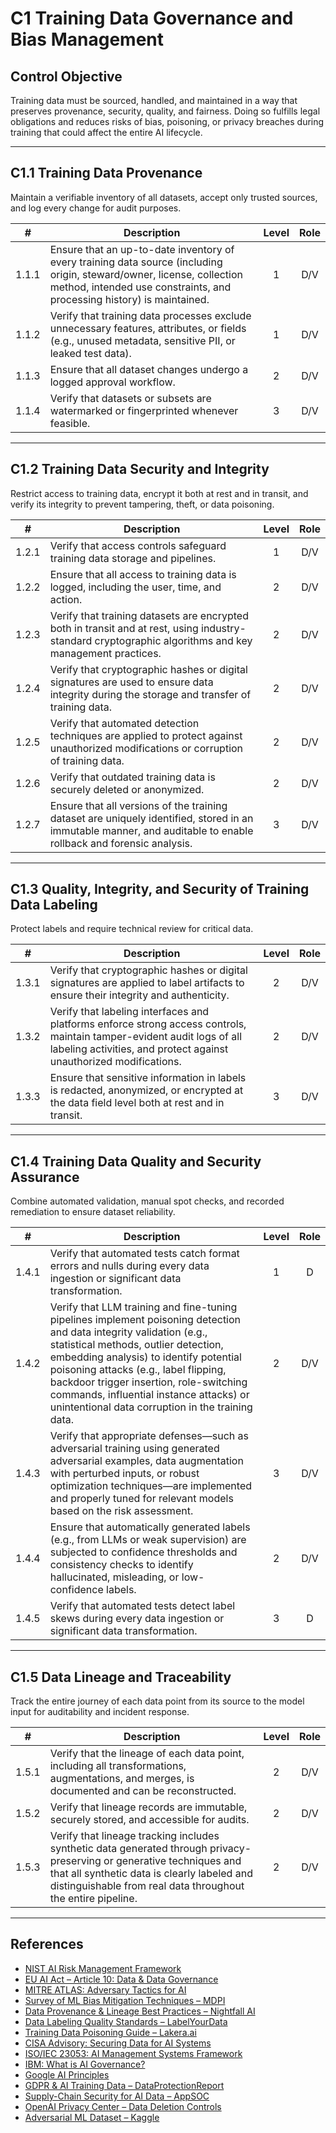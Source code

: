 # C1 Training Data Governance and Bias Management

## Control Objective

Training data must be sourced, handled, and maintained in a way that preserves provenance, security, quality, and fairness. Doing so fulfills legal obligations and reduces risks of bias, poisoning, or privacy breaches during training that could affect the entire AI lifecycle.

---

## C1.1 Training Data Provenance

Maintain a verifiable inventory of all datasets, accept only trusted sources, and log every change for audit purposes.

|   #   | Description                                                                                                                                                                                      | Level | Role |
| :---: | ------------------------------------------------------------------------------------------------------------------------------------------------------------------------------------------------ | :---: | :--: |
| 1.1.1 | Ensure that an up-to-date inventory of every training data source (including origin, steward/owner, license, collection method, intended use constraints, and processing history) is maintained. |   1   | D/V  |
| 1.1.2 | Verify that training data processes exclude unnecessary features, attributes, or fields (e.g., unused metadata, sensitive PII, or leaked test data).                                             |   1   | D/V  |
| 1.1.3 | Ensure that all dataset changes undergo a logged approval workflow.                                                                                                                              |   2   | D/V  |
| 1.1.4 | Verify that datasets or subsets are watermarked or fingerprinted whenever feasible.                                                                                                              |   3   | D/V  |

---

## C1.2 Training Data Security and Integrity

Restrict access to training data, encrypt it both at rest and in transit, and verify its integrity to prevent tampering, theft, or data poisoning.

|   #   | Description                                                                                                                                                      | Level | Role |
| :---: | ---------------------------------------------------------------------------------------------------------------------------------------------------------------- | :---: | :--: |
| 1.2.1 | Verify that access controls safeguard training data storage and pipelines.                                                                                       |   1   | D/V  |
| 1.2.2 | Ensure that all access to training data is logged, including the user, time, and action.                                                                         |   2   | D/V  |
| 1.2.3 | Verify that training datasets are encrypted both in transit and at rest, using industry-standard cryptographic algorithms and key management practices.          |   2   | D/V  |
| 1.2.4 | Verify that cryptographic hashes or digital signatures are used to ensure data integrity during the storage and transfer of training data.                       |   2   | D/V  |
| 1.2.5 | Verify that automated detection techniques are applied to protect against unauthorized modifications or corruption of training data.                             |   2   | D/V  |
| 1.2.6 | Verify that outdated training data is securely deleted or anonymized.                                                                                            |   2   | D/V  |
| 1.2.7 | Ensure that all versions of the training dataset are uniquely identified, stored in an immutable manner, and auditable to enable rollback and forensic analysis. |   3   | D/V  |

---

## C1.3 Quality, Integrity, and Security of Training Data Labeling

Protect labels and require technical review for critical data.

|   #   | Description                                                                                                                                                                                  | Level | Role |
| :---: | -------------------------------------------------------------------------------------------------------------------------------------------------------------------------------------------- | :---: | :--: |
| 1.3.1 | Verify that cryptographic hashes or digital signatures are applied to label artifacts to ensure their integrity and authenticity.                                                            |   2   | D/V  |
| 1.3.2 | Verify that labeling interfaces and platforms enforce strong access controls, maintain tamper-evident audit logs of all labeling activities, and protect against unauthorized modifications. |   2   | D/V  |
| 1.3.3 | Ensure that sensitive information in labels is redacted, anonymized, or encrypted at the data field level both at rest and in transit.                                                       |   3   | D/V  |

---

## C1.4 Training Data Quality and Security Assurance

Combine automated validation, manual spot checks, and recorded remediation to ensure dataset reliability.

|   #   | Description                                                                                                                                                                                                                                                                                                                                                                                | Level | Role |
| :---: | ------------------------------------------------------------------------------------------------------------------------------------------------------------------------------------------------------------------------------------------------------------------------------------------------------------------------------------------------------------------------------------------ | :---: | :--: |
| 1.4.1 | Verify that automated tests catch format errors and nulls during every data ingestion or significant data transformation.                                                                                                                                                                                                                                                                  |   1   |  D   |
| 1.4.2 | Verify that LLM training and fine-tuning pipelines implement poisoning detection and data integrity validation (e.g., statistical methods, outlier detection, embedding analysis) to identify potential poisoning attacks (e.g., label flipping, backdoor trigger insertion, role-switching commands, influential instance attacks) or unintentional data corruption in the training data. |   2   | D/V  |
| 1.4.3 | Verify that appropriate defenses—such as adversarial training using generated adversarial examples, data augmentation with perturbed inputs, or robust optimization techniques—are implemented and properly tuned for relevant models based on the risk assessment.                                                                                                                        |   3   | D/V  |
| 1.4.4 | Ensure that automatically generated labels (e.g., from LLMs or weak supervision) are subjected to confidence thresholds and consistency checks to identify hallucinated, misleading, or low-confidence labels.                                                                                                                                                                             |   2   | D/V  |
| 1.4.5 | Verify that automated tests detect label skews during every data ingestion or significant data transformation.                                                                                                                                                                                                                                                                             |   3   |  D   |

---

## C1.5 Data Lineage and Traceability

Track the entire journey of each data point from its source to the model input for auditability and incident response.

|   #   | Description                                                                                                                                                                                                                          | Level | Role |
| :---: | ------------------------------------------------------------------------------------------------------------------------------------------------------------------------------------------------------------------------------------ | :---: | :--: |
| 1.5.1 | Verify that the lineage of each data point, including all transformations, augmentations, and merges, is documented and can be reconstructed.                                                                                        |   2   | D/V  |
| 1.5.2 | Verify that lineage records are immutable, securely stored, and accessible for audits.                                                                                                                                               |   2   | D/V  |
| 1.5.3 | Verify that lineage tracking includes synthetic data generated through privacy-preserving or generative techniques and that all synthetic data is clearly labeled and distinguishable from real data throughout the entire pipeline. |   2   | D/V  |

---

## References

* [NIST AI Risk Management Framework](https://www.nist.gov/itl/ai-risk-management-framework)
* [EU AI Act – Article 10: Data & Data Governance](https://artificialintelligenceact.eu/article/10/)
* [MITRE ATLAS: Adversary Tactics for AI](https://atlas.mitre.org/)
* [Survey of ML Bias Mitigation Techniques – MDPI](https://www.mdpi.com/2673-6470/4/1/1)
* [Data Provenance & Lineage Best Practices – Nightfall AI](https://www.nightfall.ai/ai-security-101/data-provenance-and-lineage)
* [Data Labeling Quality Standards – LabelYourData](https://labelyourdata.com/articles/data-labeling-quality-and-how-to-measure-it)
* [Training Data Poisoning Guide – Lakera.ai](https://www.lakera.ai/blog/training-data-poisoning)
* [CISA Advisory: Securing Data for AI Systems](https://www.cisa.gov/news-events/cybersecurity-advisories/aa25-142a)
* [ISO/IEC 23053: AI Management Systems Framework](https://www.iso.org/sectors/it-technologies/ai)
* [IBM: What is AI Governance?](https://www.ibm.com/think/topics/ai-governance)
* [Google AI Principles](https://ai.google/principles/)
* [GDPR & AI Training Data – DataProtectionReport](https://www.dataprotectionreport.com/2024/08/recent-regulatory-developments-in-training-artificial-intelligence-ai-models-under-the-gdpr/)
* [Supply-Chain Security for AI Data – AppSOC](https://www.appsoc.com/blog/ai-is-the-new-frontier-of-supply-chain-security)
* [OpenAI Privacy Center – Data Deletion Controls](https://privacy.openai.com/policies?modal=take-control)
* [Adversarial ML Dataset – Kaggle](https://www.kaggle.com/datasets/cnrieiit/adversarial-machine-learning-dataset)


